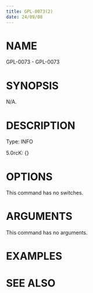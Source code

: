 ```yaml
---
title: GPL-0073(2)
date: 24/09/08
---
```


# NAME

GPL-0073 - GPL-0073

# SYNOPSIS

N/A.

# DESCRIPTION

Type: INFO

5.0rcK: {}

# OPTIONS

This command has no switches.

# ARGUMENTS

This command has no arguments.

# EXAMPLES

# SEE ALSO
